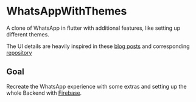 # WhatsAppWithThemes

A clone of WhatsApp in flutter with additional features, like setting up different themes.

The UI details are heavily inspired in these [blog posts](https://medium.com/@richard.ng/whatsapp-clone-with-flutter-in-a-week-part-2-d5e394e76b22) and corresponding [repository](https://github.com/ng-kode/whatsapp_clone)

## Goal

Recreate the WhatsApp experience with some extras and setting up the whole Backend with [Firebase](https://firebase.google.com/).